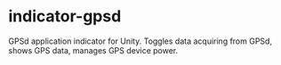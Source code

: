 indicator-gpsd
==============

GPSd application indicator for Unity. Toggles data acquiring from GPSd, shows GPS data, manages GPS device power.